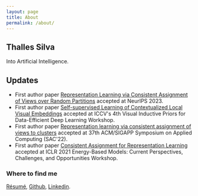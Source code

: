 ```yaml
---
layout: page
title: About
permalink: /about/
---
```


## Thalles Silva

Into Artificial Intelligence. 

## Updates

- First author paper [Representation Learning via Consistent Assignment of Views over Random Partitions](https://neurips.cc/virtual/2023/poster/70898) accepted at NeurIPS 2023.
- First author paper [Self-supervised Learning of Contextualized Local Visual Embeddings](https://arxiv.org/abs/2310.00527) accepted at ICCV's 4th Visual Inductive Priors for Data-Efficient Deep Learning Workshop.
- First author paper [Representation learning via consistent assignment of views to clusters](https://dl.acm.org/doi/10.1145/3477314.3507267) accepted at 37th ACM/SIGAPP Symposium on Applied Computing (SAC'22).
- First author paper [Consistent Assignment for Representation Learning](https://openreview.net/forum?id=QNO8mhqNmJh) accepted at ICLR 2021 Energy-Based Models: Current Perspectives, Challenges, and Opportunities Workshop.

### Where to find me

[Résumé](https://github.com/sthalles/resume/blob/master/English-Shortened/resume.pdf), [Github](https://github.com/sthalles), [Linkedin](https://www.linkedin.com/in/thalles-silva-32ab08a3/).
